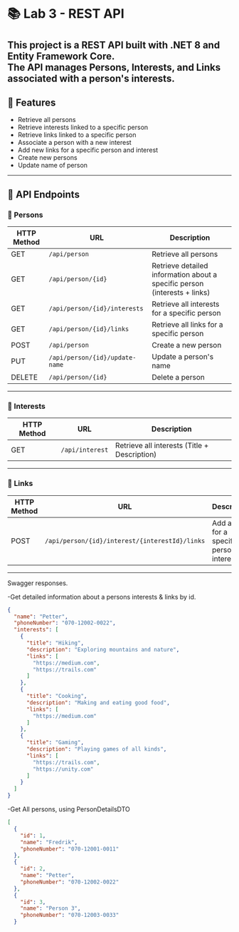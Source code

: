 # 📚 Lab 3 - REST API

This project is a REST API built with .NET 8 and Entity Framework Core.  
The API manages **Persons**, **Interests**, and **Links** associated with a person's interests.
---

## 🚀 Features

- Retrieve all persons
- Retrieve interests linked to a specific person
- Retrieve links linked to a specific person
- Associate a person with a new interest
- Add new links for a specific person and interest
- Create new persons
- Update name of person

---

## 🔗 API Endpoints

### 👤 Persons

| HTTP Method | URL | Description |
|-------------|-----|-------------|
| GET | `/api/person` | Retrieve all persons |
| GET | `/api/person/{id}` | Retrieve detailed information about a specific person (interests + links) |
| GET | `/api/person/{id}/interests` | Retrieve all interests for a specific person |
| GET | `/api/person/{id}/links` | Retrieve all links for a specific person |
| POST | `/api/person` | Create a new person |
| PUT | `/api/person/{id}/update-name` | Update a person's name |
| DELETE | `/api/person/{id}` | Delete a person |

---

### 🎯 Interests

| HTTP Method | URL | Description |
|-------------|-----|-------------|
| GET | `/api/interest` | Retrieve all interests (Title + Description) |

---

### 🔗 Links

| HTTP Method | URL | Description |
|-------------|-----|-------------|
| POST | `/api/person/{id}/interest/{interestId}/links` | Add a link for a specific person's interest |

---

Swagger responses.

-Get detailed information about a persons interests & links by id.
```json
{
  "name": "Petter",
  "phoneNumber": "070-12002-0022",
  "interests": [
    {
      "title": "Hiking",
      "description": "Exploring mountains and nature",
      "links": [
        "https://medium.com",
        "https://trails.com"
      ]
    },
    {
      "title": "Cooking",
      "description": "Making and eating good food",
      "links": [
        "https://medium.com"
      ]
    },
    {
      "title": "Gaming",
      "description": "Playing games of all kinds",
      "links": [
        "https://trails.com",
        "https://unity.com"
      ]
    }
  ]
}
```

-Get All persons, using PersonDetailsDTO
```json
[
  {
    "id": 1,
    "name": "Fredrik",
    "phoneNumber": "070-12001-0011"
  },
  {
    "id": 2,
    "name": "Petter",
    "phoneNumber": "070-12002-0022"
  },
  {
    "id": 3,
    "name": "Person 3",
    "phoneNumber": "070-12003-0033"
  }
```



